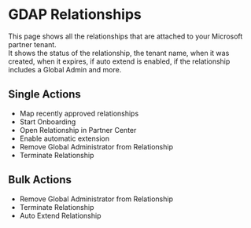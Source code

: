 # GDAP Relationships

This page shows all the relationships that are attached to your Microsoft partner tenant.\
It shows the status of the relationship, the tenant name, when it was created, when it expires, if auto extend is enabled, if the relationship includes a Global Admin and more.

## Single Actions

* Map recently approved relationships
* Start Onboarding
* Open Relationship in Partner Center
* Enable automatic extension
* Remove Global Administrator from Relationship
* Terminate Relationship

## Bulk Actions

* Remove Global Administrator from Relationship
* Terminate Relationship
* Auto Extend Relationship
